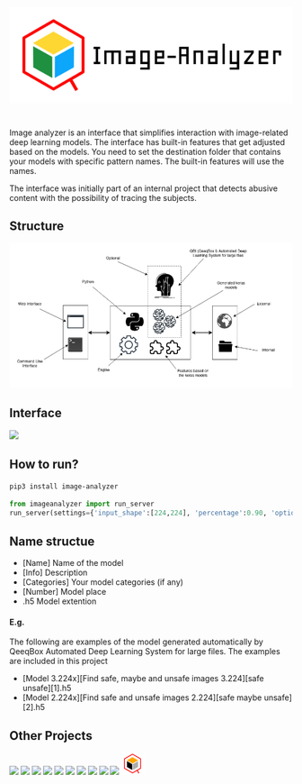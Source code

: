 <p align="center"> <img src="https://raw.githubusercontent.com/qeeqbox/image-analyzer/main/readme/imageanalyzer_logo.png"></p>

#
Image analyzer is an interface that simplifies interaction with image-related deep learning models. The interface has built-in features that get adjusted based on the models. You need to set the destination folder that contains your models with specific pattern names. The built-in features will use the names. 

The interface was initially part of an internal project that detects abusive content with the possibility of tracing the subjects.


## Structure
<img src="https://raw.githubusercontent.com/qeeqbox/image-analyzer/main/readme/structure.png">

## Interface
<img src="https://raw.githubusercontent.com/qeeqbox/image-analyzer/main/readme/intro.gif" style="max-width:768px"/>

## How to run?

```sh
pip3 install image-analyzer
```

```python
from imageanalyzer import run_server
run_server(settings={'input_shape':[224,224], 'percentage':0.90, 'options':[], 'weights': {'safe':50,'maybe':75,'unsafe':100}, 'verbose':True},port=8989)
```


## Name structue
- [Name]			  Name of the model
- [Info]			  Description
- [Categories]	Your model categories (if any)
- [Number]		  Model place
- .h5				    Model extention

#### E.g.
The following are examples of the model generated automatically by QeeqBox Automated Deep Learning System for large files. The examples are included in this project

- [Model 3.224x][Find safe, maybe and unsafe images 3.224][safe unsafe][1].h5
- [Model 2.224x][Find safe and unsafe images 2.224][safe maybe unsafe][2].h5

## Other Projects
[![](https://github.com/qeeqbox/.github/blob/main/data/analyzer.png)](https://github.com/qeeqbox/analyzer) [![](https://github.com/qeeqbox/.github/blob/main/data/chameleon.png)](https://github.com/qeeqbox/chameleon) [![](https://github.com/qeeqbox/.github/blob/main/data/honeypots.png)](https://github.com/qeeqbox/honeypots) [![](https://github.com/qeeqbox/.github/blob/main/data/osint.png)](https://github.com/qeeqbox/osint) [![](https://github.com/qeeqbox/.github/blob/main/data/url-sandbox.png)](https://github.com/qeeqbox/url-sandbox) [![](https://github.com/qeeqbox/.github/blob/main/data/mitre-visualizer.png)](https://github.com/qeeqbox/mitre-visualizer) [![](https://github.com/qeeqbox/.github/blob/main/data/woodpecker.png)](https://github.com/qeeqbox/woodpecker) [![](https://github.com/qeeqbox/.github/blob/main/data/docker-images.png)](https://github.com/qeeqbox/docker-images) [![](https://github.com/qeeqbox/.github/blob/main/data/seahorse.png)](https://github.com/qeeqbox/seahorse) [![](https://github.com/qeeqbox/.github/blob/main/data/rhino.png)](https://github.com/qeeqbox/rhino) [![](https://github.com/qeeqbox/.github/blob/main/data/raven.png)](https://github.com/qeeqbox/raven)
